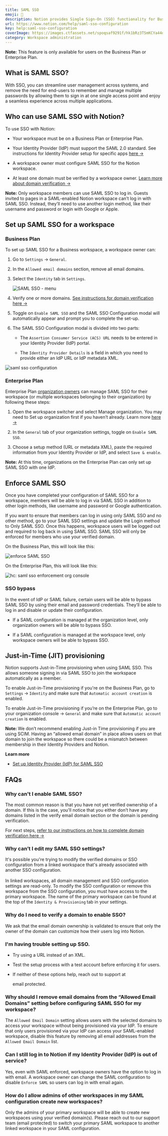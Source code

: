 ```yaml
---
title: SAML SSO
emoji: 🔐
description: Notion provides Single Sign-On (SSO) functionality for Business and Enterprise customers to access the app through a single authentication source. This allows IT administrators to better manage team access and keeps information more secure 🔐
url: https://www.notion.com/help/saml-sso-configuration
key: help:saml-sso-configuration
coverImage: https://images.ctfassets.net/spoqsaf9291f/hk1bRz3TSmKCYa44qqk3a/89ff18b7391cfa356d45bb68a2324c01/SAML-sso-help.png
category: Workspace administration
---
```


**Note:** This feature is only available for users on the Business Plan or Enterprise Plan.

## What is SAML SSO?

With SSO, you can streamline user management across systems, and remove the need for end-users to remember and manage multiple passwords by allowing them to sign in at one single access point and enjoy a seamless experience across multiple applications.

## Who can use SAML SSO with Notion?

To use SSO with Notion:

* Your workspace must be on a Business Plan or Enterprise Plan.

* Your Identity Provider (IdP) must support the SAML 2.0 standard. See instructions for Identity Provider setup for specific apps [here →](https://www.notion.com/help/set-up-identity-provider-for-saml-sso?preview_mode=1738356012620)

* A workspace owner must configure SAML SSO for the Notion workspace.

* At least one domain must be verified by a workspace owner. [Learn more about domain verification →](https://www.notion.com/help/domain-management#verify-a-domain-for-your-workspace)

**Note:** Only workspace members can use SAML SSO to log in. Guests invited to pages in a SAML-enabled Notion workspace can’t log in with SAML SSO. Instead, they’ll need to use another login method, like their username and password or login with Google or Apple.

## Set up SAML SSO for a workspace

### Business Plan

To set up SAML SSO for a Business workspace, a workspace owner can:

1. Go to `Settings` → `General`.

2. In the `Allowed email domains`**&#x20;**&#x73;ection, remove all email domains.

3. Select the `Identity` tab in `Settings`.

   ![SAML SSO - menu](https://images.ctfassets.net/spoqsaf9291f/5zI2AMPYGB0XicJSQ3EsHy/ec1a95e69e18051e6ef1e857e8f13147/saml_sso.png)

4. Verify one or more domains. [See instructions for domain verification here →](https://www.notion.com/help/domain-management)

5. Toggle on `Enable SAML SSO` and the SAML SSO Configuration modal will automatically appear and prompt you to complete the set-up.

6. The SAML SSO Configuration modal is divided into two parts:

   * The `Assertion Consumer Service (ACS) URL` needs to be entered in your Identity Provider (IdP) portal.

   * The `Identity Provider Details` is a field in which you need to provide either an IdP URL or IdP metadata XML.

![saml sso configuration](https://images.ctfassets.net/spoqsaf9291f/4RBz9STjVIHO5D9SD4aATm/62035400d769d4e02b319f3d0f641054/saml_sso_configuration.png)

### Enterprise Plan

Enterprise Plan [organization owners](https://www.notion.com/help/organization-level-controls#who-can-apply-organization-level-controls) can manage SAML SSO for their workspace (or multiple workspaces belonging to their organization) by following these steps:

1. Open the workspace switcher and select Manage organization. You may need to Set up organization first if you haven’t already. Learn more [here →](https://www.notion.com/help/organization-level-controls)

2. In the `General` tab of your organization settings, toggle on `Enable SAML SSO`.

3. Choose a setup method (URL or metadata XML), paste the required information from your Identity Provider or IdP, and select `Save & enable`.

**Note:** At this time, organizations on the Enterprise Plan can only set up SAML SSO with one IdP.

## Enforce SAML SSO

Once you have completed your configuration of SAML SSO for a workspace, members will be able to log in via SAML SSO in addition to other login methods, like username and password or Google authentication.

If you want to ensure that members can log in using only SAML SSO and no other method, go to your SAML SSO settings and update the Login method to Only SAML SSO. Once this happens, workspace users will be logged out and required to log back in using SAML SSO. SAML SSO will only be enforced for members who use your verified domain.

On the Business Plan, this will look like this:

![enforce SAML SSO](https://images.ctfassets.net/spoqsaf9291f/DeppayIjZm1QYNCA5mtpZ/9838dbd4d03bb988f95c1ce9805524ce/enforce_SAML_SSO.png)

On the Enterprise Plan, this will look like this:

![hc: saml sso enforcement org console](https://images.ctfassets.net/spoqsaf9291f/v6eYrZNFUETHX7JhiO1RY/6eb3185218389c0d524e8991b702bd41/Reference_Visuals_Group_135.png)

### SSO bypass

In the event of IdP or SAML failure, certain users will be able to bypass SAML SSO by using their email and password credentials. They’ll be able to log in and disable or update their configuration.

* If a SAML configuration is managed at the organization level, only organization owners will be able to bypass SSO.

* If a SAML configuration is managed at the workspace level, only workspace owners will be able to bypass SSO.

## Just-in-Time (JIT) provisioning

Notion supports Just-in-Time provisioning when using SAML SSO. This allows someone signing in via SAML SSO to join the workspace automatically as a member.

To enable Just-in-Time provisioning if you're on the Business Plan, go to `Settings`**&#x20;**→**&#x20;**`Identity` and make sure that `Automatic account creation` is enabled.

To enable Just-in-Time provisioning if you’re on the Enterprise Plan, go to your organization console → `General` and make sure that `Automatic account creation` is enabled.

**Note:&#x20;**&#x57;e don’t recommend enabling Just-in Time provisioning if you are using SCIM. Having an “allowed email domain” in place allows users on that domain to join the workspace so there could be a mismatch between membership in their Identity Providers and Notion.

**Learn more**

* [Set up Identity Provider (IdP) for SAML SSO](https://www.notion.com/help/set-up-identity-provider-for-saml-sso)


## FAQs

### Why can't I enable SAML SSO?

The most common reason is that you have not yet verified ownership of a domain. If this is the case, you'll notice that you either don’t have any domains listed in the verify email domain section or the domain is pending verification.

For next steps, [refer to our instructions on how to complete domain verification here →](https://www.notion.com/help/domain-management)


### Why can’t I edit my SAML SSO settings?

It's possible you're<!-- --> trying to modify the verified domains or SSO configuration from a linked workspace that's already associated with another SSO configuration.\
\
In linked workspaces, all domain management and SSO configuration settings are read-only. To modify the SSO configuration or remove this workspace from the SSO configuration, you must have access to the primary workspace. The name of the primary workspace can be found at the top of the `Identity & Provisioning`**&#x20;**&#x74;ab in your settings.


### Why do I need to verify a domain to enable SSO?

We ask that the email domain ownership is validated to ensure that only the owner of the domain can customize how their users log into Notion.


### I'm having trouble setting up SSO.

* Try using a URL instead of an XML.

* Test the setup process with a test account before enforcing it for users.

* If neither of these options help, reach out to support at

  email protected.


### Why should I remove email domains from the “Allowed Email Domains” setting before configuring SAML SSO for my workspace?

The `Allowed Email Domain` setting allows users with the selected domains to access your workspace without being provisioned via your IdP. To ensure that only users provisioned via your IdP can access your SAML-enabled workspace, disable this feature by removing all email addresses from the `Allowed Email Domain` list.


### Can I still log in to Notion if my Identity Provider (IdP) is out of service?

Yes, even with SAML enforced, workspace owners have the option to log in with email. A workspace owner can change the SAML configuration to disable `Enforce SAML` so users can log in with email again.


### How do I allow admins of other workspaces in my SAML configuration create new workspaces?

Only the admins of your primary workspace will be able to create new workspaces using your verified domain(s). Please reach out to our support team (email protected) to switch your primary SAML workspace to another linked workspace in your SAML configuration.
